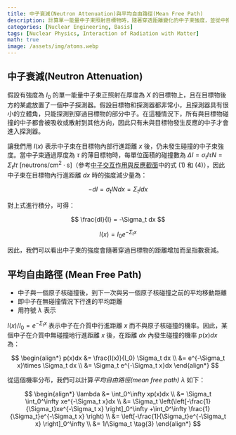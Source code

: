 ```yaml
---
title: 中子衰減(Neutron Attenuation)與平均自由路徑(Mean Free Path)
description: 計算單一能量中子束照射目標物時，隨著穿透距離變化的中子束強度，並從中推導中子的平均自由路徑。
categories: [Nuclear Engineering, Basis]
tags: [Nuclear Physics, Interaction of Radiation with Matter]
math: true
image: /assets/img/atoms.webp
---
```

## 中子衰減(Neutron Attenuation)
假設有強度為 $I_0$ 的單一能量中子束正照射在厚度為 $X$ 的目標物上，且在目標物後方的某處放置了一個中子探測器。假設目標物和探測器都非常小，且探測器具有很小的立體角，只能探測到穿過目標物的部分中子。在這種情況下，所有與目標物碰撞的中子都會被吸收或散射到其他方向，因此只有未與目標物發生反應的中子才會進入探測器。

讓我們用 $I(x)$ 表示中子束在目標物內部行進距離 $x$ 後，仍未發生碰撞的中子束強度。當中子束通過厚度為 $\tau$ 的薄目標物時，每單位面積的碰撞數為 $\Delta I = \sigma_t I\tau N = \Sigma_t I\tau \ \text{[neutrons/cm}^2\cdot\text{s]}$（參考[中子交互作用與反應截面](/posts/Neutron-Interactions-and-Cross-sections/#截面cross-section或微觀截面microscopic-cross-section)中的式 (1) 和 (4)），因此中子束在目標物內行進距離 $dx$ 時的強度減少量為：

$$ -dI = \sigma_t IN dx = \Sigma_t I dx \tag{1} $$

對上式進行積分，可得：

$$ \frac{dI}{I} = -\Sigma_t dx $$

$$ I(x) = I_0e^{-\Sigma_t x} \tag{2} $$

因此，我們可以看出中子束的強度會隨著穿過目標物的距離增加而呈指數衰減。

## 平均自由路徑 (Mean Free Path)
- 中子與一個原子核碰撞後，到下一次與另一個原子核碰撞之前的平均移動距離
- 即中子在無碰撞情況下行進的平均距離
- 用符號 $\lambda$ 表示

$I(x)/I_0=e^{-\Sigma_t x}$ 表示中子在介質中行進距離 $x$ 而不與原子核碰撞的機率。因此，某個中子在介質中無碰撞地行進距離 $x$ 後，在距離 $dx$ 內發生碰撞的機率 $p(x)dx$ 為：

$$ \begin{align*}
p(x)dx &= \frac{I(x)}{I_0} \Sigma_t dx
\\ &= e^{-\Sigma_t x}\times \Sigma_t dx
\\ &= \Sigma_t e^{-\Sigma_t x}dx
\end{align*}
$$

從這個機率分布，我們可以計算*平均自由路徑(mean free path)* $\lambda$ 如下：

$$ \begin{align*}
\lambda &= \int_0^\infty xp(x)dx
\\ &= \Sigma_t \int_0^\infty xe^{-\Sigma_t x}dx
\\ &= \Sigma_t \left(\left[-\frac{1}{\Sigma_t}xe^{-\Sigma_t x} \right]_0^\infty +\int_0^\infty \frac{1}{\Sigma_t}e^{-\Sigma_t x} \right)
\\ &= \left[-\frac{1}{\Sigma_t}e^{-\Sigma_t x} \right]_0^\infty
\\ &= 1/\Sigma_t \tag{3}
\end{align*}
$$
